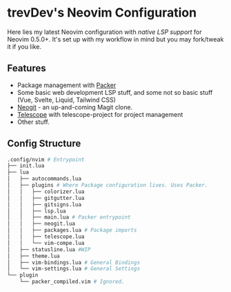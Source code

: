 # trevDev's Neovim Configuration

Here lies my latest Neovim configuration with _native LSP support_ for Neovim 0.5.0+. It's set up with my workflow in mind but you may fork/tweak it if you like.

## Features

* Package management with [Packer](https://github.com/wbthomason/packer.nvim)
* Some basic web development LSP stuff, and some not so basic stuff (Vue, Svelte, Liquid, Tailwind CSS)
* [Neogit](TimUntersberger/neogit) - an up-and-coming Magit clone.
* [Telescope](https://github.com/nvim-telescope/telescope.nvim) with telescope-project for project management
* Other stuff.

## Config Structure

```bash
.config/nvim # Entrypoint
├── init.lua 
├── lua
│   ├── autocommands.lua
│   ├── plugins # Where Package configuration lives. Uses Packer.
│   │   ├── colorizer.lua
│   │   ├── gitgutter.lua
│   │   ├── gitsigns.lua
│   │   ├── lsp.lua
│   │   ├── main.lua # Packer entrypoint
│   │   ├── neogit.lua
│   │   ├── packages.lua # Package imports
│   │   ├── telescope.lua
│   │   └── vim-compe.lua
│   ├── statusline.lua #WIP
│   ├── theme.lua
│   ├── vim-bindings.lua # General Bindings
│   └── vim-settings.lua # General Settings
└── plugin
    └── packer_compiled.vim # Ignored.
```
